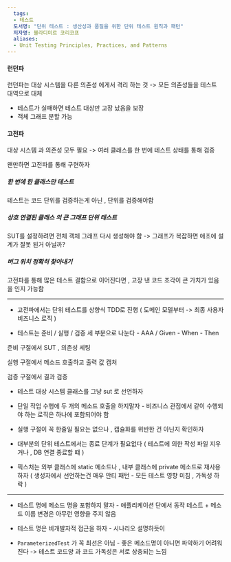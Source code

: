 ```yaml
---
  tags:
  - 테스트
  도서명: "단위 테스트 : 생산성과 품질을 위한 단위 테스트 원칙과 패턴"
  저자명: 블라디미르 코리코프
  aliases:
  - Unit Testing Principles, Practices, and Patterns
---
```

#### 런던파

런던파는 대상 시스템을 다른 의존성 에게서 격리 하는 것
-> 모든 의존성들을 테스트 대역으로 대체

- 테스트가 실패하면 테스트 대상만 고장 났음을 보장
- 객체 그래프 분할 가능
#### 고전파

대상 시스템 과 의존성 모두 필요
-> 여러 클래스를 한 번에 테스트
상태를 통해 검증

왠만하면 고전파를 통해 구현하자

##### 한 번에 한 클래스만 테스트
테스트는 코드 단위를 검증하는게 아닌 , 단위를 검증해야함
##### 상호 연결된 클래스 의 큰 그래프 단위 테스트
SUT를 설정하려면 전체 객체 그래프 다시 생성해야 함
-> 그래프가 복잡하면 애초에 설계가 잘못 된거 아닐까?
##### 버그 위치 정확히 찾아내기
고전파를 통해 많은 테스트 결함으로 이어진다면 , 고장 낸 코드 조각이 큰 가치가 있음을 인지 가능함

---

- 고전파에서는 단위 테스트를 상향식 TDD로 진행 ( 도메인 모델부터 -> 최종 사용자 비즈니스 로직 )

- 테스트는 준비 / 실행 / 검증 세 부분으로 나눈다 - AAA / Given - When - Then

준비 구절에서 SUT , 의존성 세팅

실행 구절에서 메소드 호출하고 출력 값 캡처

검증 구절에서 결과 검증

- 테스트 대상 시스템 클래스를 그냥 sut 로 선언하자

- 단일 작업 수행에 두 개의 메소드 호출을 하지말자 - 비즈니스 관점에서 같이 수행되야 하는 로직은 하나에 포함되어야 함

- 실행 구절이 꼭 한줄일 필요는 없으나 , 캡슐화를 위반한 건 아닌지 확인하자

- 대부분의 단위 테스트에서는 종료 단계가 필요없다 ( 테스트에 의한 작성 파일 지우거나 , DB 연결 종료할 떄 )

- 픽스처는 외부 클래스에 static 메소드나 , 내부 클래스에 private 메소드로 재사용하자
	( 생성자에서 선언하는건 매우 안티 패턴 - 모든 테스트 영향 미침 , 가독성 하락 )

---

- 테스트 명에 메소드 명을 포함하지 말자 - 애플리케이션 단에서 동작 테스트 + 메소드 이름 변경은 아무런 영향을 주지 않음

- 테스트 명은 비개발자적 접근을 하자 - 시나리오 설명하듯이

- `ParameterizedTest` 가 꼭 최선은 아님 - 좋은 메소드명이 아니면 파악하기 어려워진다
	-> 테스트 코드양 과 코드 가독성은 서로 상충되는 느낌
